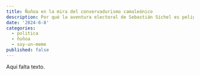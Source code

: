 ```yaml
---
title: Ñuñoa en la mira del convervadurismo camaleónico
description: Por qué la aventura electoral de Sebastián Sichel es peligrosa para la democracia.
date: '2024-6-8'
categories:
  - politica
  - ñuñoa
  - soy-un-meme
published: false
---
```


Aqui falta texto.
